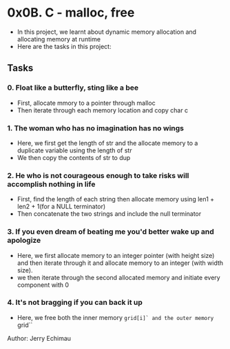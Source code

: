 # 0x0B. C - malloc, free

- In this project, we learnt about dynamic memory allocation and allocating memory at runtime
- Here are the tasks in this project:

## Tasks

### 0. Float like a butterfly, sting like a bee

- First, allocate mmory to a pointer through malloc
- Then iterate through each memory location and copy char c

### 1. The woman who has no imagination has no wings

- Here, we first get the length of str and the allocate memory to a duplicate variable using the length of str
- We then copy the contents of str to dup

### 2. He who is not courageous enough to take risks will accomplish nothing in life

- First, find the length of each string then allocate memory using len1 + len2 + 1(for a NULL terminator)
- Then concatenate the two strings and include the null terminator

### 3. If you even dream of beating me you'd better wake up and apologize

- Here, we first allocate memory to an integer pointer (with height size) and then iterate through it and allocate memory to an integer (with width size).
- we then iterate through the second allocated memory and initiate every component with 0

### 4. It's not bragging if you can back it up

- Here, we free both the inner memory ``grid[i]` and the outer memory ``grid``

Author: Jerry Echimau